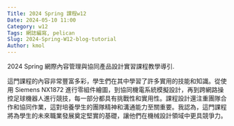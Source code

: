 ```yaml
---
Title: 2024 Spring 課程w12
Date: 2024-05-10 11:00
Category: w12
Tags: 網誌編寫, pelican
Slug: 2024-Spring-W12-blog-tutorial
Author: kmol
---
```


2024 Spring 網際內容管理與協同產品設計實習課程教學導引.

<!-- PELICAN_END_SUMMARY -->

這門課程的內容非常豐富多彩，學生們在其中學習了許多實用的技能和知識。從使用 Siemens NX1872 進行零組件繪圖，到協同機電系統模擬設計，再到跨網路操控足球機器人進行競技，每一部分都具有挑戰性和實用性。課程設計還注重團隊合作和協同作業，這對培養學生的團隊精神和溝通能力至關重要。我認為，這門課程將為學生的未來職業發展奠定堅實的基礎，讓他們在機械設計領域中更具競爭力。